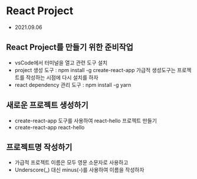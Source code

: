 # React Project

- 2021.09.06

## React Project를 만들기 위한 준비작업

- vsCode에서 터미널을 열고 관련 도구 설치
- project 생성 도구 : npm install -g create-react-app
  가급적 생성도구는 프로젝트를 작성하는 시점에 다시 설치를 하자
- react dependency 관리 도구 : npm install -g yarn

## 새로운 프로젝트 생성하기

- create-react-app 도구를 사용하여 react-hello 프로젝트 만들기
- create-react-app react-hello

## 프로젝트명 작성하기

- 가급적 프로젝트 이름은 모두 영문 소문자로 사용하고
- Underscore(\_) 대신 minus(-)를 사용하여 이름을 작성하자
